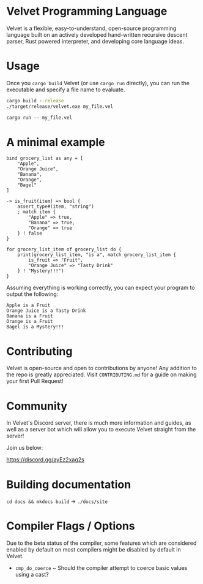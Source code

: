 # Velvet Programming Language
Velvet is a flexible, easy-to-understand, open-source programming language built on an actively developed hand-written recursive descent parser, Rust powered interpreter, and developing core language ideas.

# Usage
Once you `cargo build` Velvet (or use `cargo run` directly), you can run the executable and specify a file name to evaluate.

```bat
cargo build --release
./target/release/velvet.exe my_file.vel
```

```bat
cargo run -- my_file.vel
```

# A minimal example
```
bind grocery_list as any = [
    "Apple",
    "Orange Juice",
    "Banana",
    "Orange",
    "Bagel"
]

-> is_fruit(item) => bool {
    assert_type#(item, "string")
    ; match item {
        "Apple" => true,
        "Banana" => true,
        "Orange" => true
    } ! false
}

for grocery_list_item of grocery_list do {
    print(grocery_list_item, "is a", match grocery_list_item {
        is_fruit => "Fruit",
        "Orange Juice" => "Tasty Drink"
    } ! "Mystery!!!")
}
```

Assuming everything is working correctly, you can expect your program to output the following:

```
Apple is a Fruit
Orange Juice is a Tasty Drink
Banana is a Fruit
Orange is a Fruit
Bagel is a Mystery!!!
```

# Contributing
Velvet is open-source and open to contributions by anyone! Any addition to the repo is greatly appreciated. Visit `CONTRIBUTING.md` for a guide on making your first Pull Request!

# Community
In Velvet's Discord server, there is much more information and guides, as well as a server bot which will allow you to execute Velvet straight from the server!

Join us below:

https://discord.gg/ayEz2xag2s

# Building documentation
`cd docs && mkdocs build` -> `./docs/site`

# Compiler Flags / Options
Due to the beta status of the compiler, some features which are considered enabled by default on most compilers might be disabled by default in Velvet.

- `cmp_do_coerce` ~ Should the compiler attempt to coerce basic values using a cast?